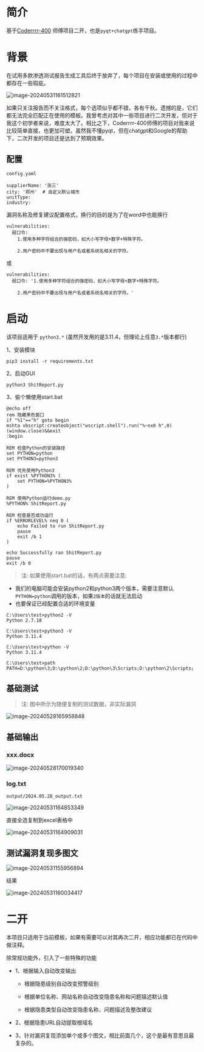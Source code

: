 # 简介

基于[Coderrrr-400](https://github.com/Coderrrr-400/XhitReport) 师傅项目二开，也是`pyqt+chatgpt`练手项目。

# 背景

在试用多款渗透测试报告生成工具后终于放弃了，每个项目在安装或使用的过程中都存在一些瑕疵。

![image-20240531161512821](images/README/image-20240531161512821.png)

如果只关注报告而不关注格式，每个选项似乎都不错，各有千秋。遗憾的是，它们都无法完全匹配正在使用的模板。我曾考虑对其中一些项目进行二次开发，但对于我这个初学者来说，难度太大了。相比之下，Coderrrr-400师傅的项目对我来说比较简单直接，也更加可塑。虽然我不懂pyqt，但在chatgpt和Google的帮助下，二次开发的项目还是达到了预期效果。

## 配置

`config.yaml`

```
supplierName: '张三'
city: '郑州'  # 自定义默认城市
unitType:
industry:
```

漏洞名称及修复建议配置格式，换行的目的是为了在word中也能换行

```
vulnerabilities:
  弱口令: 
    1.使用多种字符组合的强密码，如大小写字母+数字+特殊字符。

    2.用户密码中不要出现与用户名或者系统名相关的字符。
```
或
```
vulnerabilities:
  弱口令: '1.使用多种字符组合的强密码，如大小写字母+数字+特殊字符。

    2.用户密码中不要出现与用户名或者系统名相关的字符。'
```

# 启动

该项目适用于 `python3.*` (虽然开发用的是3.11.4，但理论上任意`3.*`版本都行)

1、安装模块

```
pip3 install -r requirements.txt
```

2、启动GUI

```
python3 ShitReport.py
```

3、偷个懒使用start.bat

```
@echo off
rem 隐藏黑色窗口
if "%1"=="h" goto begin 
mshta vbscript:createobject("wscript.shell").run("%~nx0 h",0)(window.close)&&exit 
:begin 

REM 检查Python的安装路径
set PYTHON=python
set PYTHON3=python3

REM 优先使用Python3
if exist %PYTHON3% (
    set PYTHON=%PYTHON3%
)

REM 使用Python运行demo.py
%PYTHON% ShitReport.py

REM 检查是否成功运行
if %ERRORLEVEL% neq 0 (
    echo Failed to run ShitReport.py
    pause
    exit /b 1
)

echo Successfully ran ShitReport.py
pause
exit /b 0

```

> 注: 如果使用start.bat的话，有两点需要注意:

- 我们的电脑可能会安装python2和python3两个版本，需要注意默认`PYTHON=python`调用的版本，如果`2版本`的话就无法启动
- 也要保证已经配置合适的环境变量

```
C:\Users\test>python2 -V
Python 2.7.18

C:\Users\test>python3 -V
Python 3.11.4

C:\Users\test>python -V
Python 3.11.4

C:\Users\test>path
PATH=D:\python\3;D:\python\2;D:\python\3\Scripts;D:\python\2\Scripts;
```

## 基础测试

> 注: 图中所示为随便复制的测试数据，非实际漏洞

![image-20240528165958848](images/README/image-20240528165958848.png)

## 基础输出

### xxx.docx

![image-20240528170019340](images/README/image-20240528170019340.png)

### log.txt

`output/2024.05.28_output.txt`

![image-20240531164853349](images/README/image-20240531164853349.png)

直接全选复制到excel表格中

![image-20240531164909031](images/README/image-20240531164909031.png)

## 测试漏洞复现多图文

![image-20240531155956894](images/README/image-20240531155956894.png)

结果

![image-20240531160034417](images/README/image-20240531160034417.png)

# 二开

本项目只适用于当前模板，如果有需要可以对其再次二开，相应功能都已在代码中做注释。

除常规功能外，引入了一些特殊的功能

- 1、根据输入自动改变输出
  - 根据隐患级别自动改变预警级别
  
  - 根据单位名称、网站名称自动改变隐患名称和问题描述默认值
  
  - 根据隐患类型自动改变隐患名称、问题描述及整改建议
  
- 2、根据隐患URL自动提取根域名

- 3、针对漏洞复现添加单个或多个图文，相比前面几个，这个是最有意思且最复杂的。
